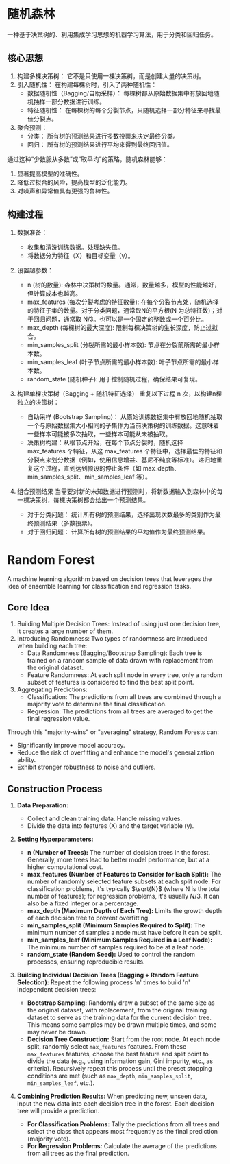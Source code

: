 # 随机森林
一种基于决策树的、利用集成学习思想的机器学习算法，用于分类和回归任务。

## 核心思想

1. 构建多棵决策树： 它不是只使用一棵决策树，而是创建大量的决策树。
2. 引入随机性： 在构建每棵树时，引入了两种随机性：
   - 数据随机性（Bagging/自助采样）： 每棵树都从原始数据集中有放回地随机抽样一部分数据进行训练。
   - 特征随机性： 在每棵树的每个分裂节点，只随机选择一部分特征来寻找最佳分裂点。
3. 聚合预测：
    - 分类： 所有树的预测结果进行多数投票来决定最终分类。
    - 回归： 所有树的预测结果进行平均来得到最终回归值。

通过这种“少数服从多数”或“取平均”的策略，随机森林能够：
1. 显著提高模型的准确性。
2. 降低过拟合的风险，提高模型的泛化能力。
3. 对噪声和异常值具有更强的鲁棒性。

## 构建过程
1. 数据准备：
   -  收集和清洗训练数据。处理缺失值。
   - 将数据分为特征（X）和目标变量（y）。

2. 设置超参数：
   - n (树的数量): 森林中决策树的数量。通常，数量越多，模型的性能越好，但计算成本也越高。
   - max_features (每次分裂考虑的特征数量): 在每个分裂节点处，随机选择的特征子集的数量。对于分类问题，通常取N的平方根(N 为总特征数)；对于回归问题，通常取 N/3。也可以是一个固定的整数或一个百分比。
   - max_depth (每棵树的最大深度): 限制每棵决策树的生长深度，防止过拟合。
   - min_samples_split (分裂所需的最小样本数): 节点在分裂前所需的最小样本数。
   - min_samples_leaf (叶子节点所需的最小样本数): 叶子节点所需的最小样本数。
   - random_state (随机种子): 用于控制随机过程，确保结果可复现。

3. 构建单棵决策树（Bagging + 随机特征选择）
重复以下过程 n 次，以构建n棵独立的决策树：
   - 自助采样 (Bootstrap Sampling)： 从原始训练数据集中有放回地随机抽取一个与原始数据集大小相同的子集作为当前决策树的训练数据。这意味着一些样本可能被多次抽取，一些样本可能从未被抽取。
   - 决策树构建：从根节点开始，在每个节点分裂时，随机选择 max_features 个特征，从这 max_features 个特征中，选择最佳的特征和分裂点来划分数据（例如，使用信息增益、基尼不纯度等标准）。递归地重复这个过程，直到达到预设的停止条件（如 max_depth、min_samples_split、min_samples_leaf 等）。

4. 组合预测结果
当需要对新的未知数据进行预测时，将新数据输入到森林中的每一棵决策树，每棵决策树都会给出一个预测结果。
   - 对于分类问题： 统计所有树的预测结果，选择出现次数最多的类别作为最终预测结果（多数投票）。
   - 对于回归问题： 计算所有树的预测结果的平均值作为最终预测结果。

# Random Forest
A machine learning algorithm based on decision trees that leverages the idea of ensemble learning for classification and regression tasks.

## Core Idea

1. Building Multiple Decision Trees: Instead of using just one decision tree, it creates a large number of them.
2. Introducing Randomness: Two types of randomness are introduced when building each tree:
   - Data Randomness (Bagging/Bootstrap Sampling): Each tree is trained on a random sample of data drawn with replacement from the original dataset.
   - Feature Randomness: At each split node in every tree, only a random subset of features is considered to find the best split point.
3. Aggregating Predictions:
   - Classification: The predictions from all trees are combined through a majority vote to determine the final classification.
   - Regression: The predictions from all trees are averaged to get the final regression value.

Through this "majority-wins" or "averaging" strategy, Random Forests can:

- Significantly improve model accuracy.
- Reduce the risk of overfitting and enhance the model's generalization ability.
- Exhibit stronger robustness to noise and outliers.

## Construction Process
1.  **Data Preparation:**
    * Collect and clean training data. Handle missing values.
    * Divide the data into features (X) and the target variable (y).

2.  **Setting Hyperparameters:**
    * **n (Number of Trees):** The number of decision trees in the forest. Generally, more trees lead to better model performance, but at a higher computational cost.
    * **max_features (Number of Features to Consider for Each Split):** The number of randomly selected feature subsets at each split node. For classification problems, it's typically $\sqrt{N}$ (where N is the total number of features); for regression problems, it's usually $N/3$. It can also be a fixed integer or a percentage.
    * **max_depth (Maximum Depth of Each Tree):** Limits the growth depth of each decision tree to prevent overfitting.
    * **min_samples_split (Minimum Samples Required to Split):** The minimum number of samples a node must have before it can be split.
    * **min_samples_leaf (Minimum Samples Required in a Leaf Node):** The minimum number of samples required to be at a leaf node.
    * **random_state (Random Seed):** Used to control the random processes, ensuring reproducible results.

3.  **Building Individual Decision Trees (Bagging + Random Feature Selection):**
    Repeat the following process 'n' times to build 'n' independent decision trees:
    * **Bootstrap Sampling:** Randomly draw a subset of the same size as the original dataset, with replacement, from the original training dataset to serve as the training data for the current decision tree. This means some samples may be drawn multiple times, and some may never be drawn.
    * **Decision Tree Construction:** Start from the root node. At each node split, randomly select `max_features` features. From these `max_features` features, choose the best feature and split point to divide the data (e.g., using information gain, Gini impurity, etc., as criteria). Recursively repeat this process until the preset stopping conditions are met (such as `max_depth`, `min_samples_split`, `min_samples_leaf`, etc.).

4.  **Combining Prediction Results:**
    When predicting new, unseen data, input the new data into each decision tree in the forest. Each decision tree will provide a prediction.
    * **For Classification Problems:** Tally the predictions from all trees and select the class that appears most frequently as the final prediction (majority vote).
    * **For Regression Problems:** Calculate the average of the predictions from all trees as the final prediction.

